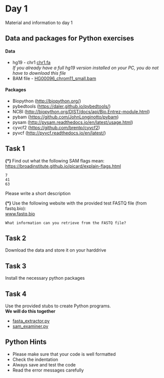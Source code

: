 # Day 1

Material and information to day 1


## Data and packages for Python exercises

#### Data
* hg19 - chr1 [chr1.fa](https://hmd.ait.ac.at/bcga/chr1.fa)
<br/>*If you already have a full hg19 version installed on your PC, you do not have to download this file*
* BAM file - [HG00096_chrom11_small.bam](https://hmd.ait.ac.at/bcga/HG00096_chrom11_small.bam)



#### Packages
* Biopython (http://biopython.org/)
* pybedtools (https://daler.github.io/pybedtools/)
* NCBI (http://biopython.org/DIST/docs/api/Bio.Entrez-module.html)
* pybam (https://github.com/JohnLonginotto/pybam)
* pysam (http://pysam.readthedocs.io/en/latest/usage.html)
* cyvcf2 (https://github.com/brentp/cyvcf2)
* pyvcf (http://pyvcf.readthedocs.io/en/latest/)


## Task 1

__(*)__ Find out what the following SAM flags mean:<br/>
https://broadinstitute.github.io/picard/explain-flags.html
	
	7
	41
	63
	
Please write a short description

__(*)__ Use the following website with the provided test FASTQ file (from fastq.bio):<br/>
www.fastq.bio

	What information can you retrieve from the FASTQ file?

## Task 2
Download the data and store it on your harddrive

## Task 3
Install the necessary python packages

## Task 4
Use the provided stubs to create Python programs.<br/>
**We will do this together**

* [fasta_extractor.py](fasta_extractor.py)
* [sam_examiner.py](sam_examiner.py)


## Python Hints
* Please make sure that your code is well formatted
* Check the indentation
* Always save and test the code
* Read the error messages carefully




